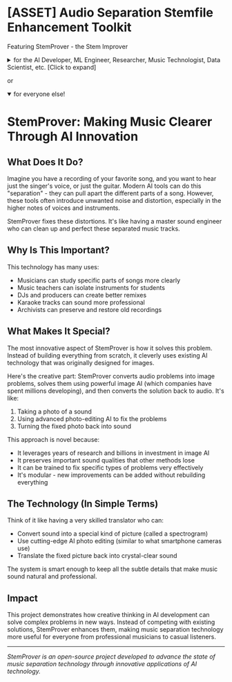 # [ASSET] Audio Separation Stemfile Enhancement Toolkit
 Featuring StemProver - the Stem Improver

<details>
    <summary> for the AI Developer, ML Engineer, Researcher, Music Technologist, Data Scientist, etc. [Click to expand]
    </summary>

# StemProver: Phase-Aware Audio Artifact Reduction via Controlled Latent Diffusion

## Overview

StemProver introduces a novel approach to source separation artifact reduction by leveraging the semantic understanding capabilities of large-scale diffusion models, specifically focusing on the controlled manipulation of latent representations while preserving phase coherence across frequency bands.

## Technical Innovation

### Core Architecture
- Implements phase-aware ControlNet architecture for spectrogram manipulation
- Preserves complex phase relationships through dedicated processing paths
- Utilizes zero-convolution design for efficient gradient propagation
- Maintains frequency-dependent phase weighting based on perceptual importance

### Key Features
- Frequency-band specific artifact detection and reduction
- Modular enhancement pipeline supporting multiple specialized LoRA adaptations
- Complex-domain spectrogram processing with phase preservation
- Adaptive segmentation with overlap-add reconstruction

## Implementation Details

### Signal Processing
- Phase-aware STFT processing with configurable overlap
- Frequency-dependent phase coherence preservation
- Perceptually weighted reconstruction metrics
- Adaptive threshold determination for artifact detection

### Model Architecture
- Modified ControlNet with phase-aware zero convolutions
- Specialized preprocessors for artifact type detection
- Multiple LoRA adaptations for targeted artifact reduction
- Frequency-band specific attention mechanisms

### Training Strategy
- Binary pair training with direct before/after examples
- Progressive artifact targeting through specialized models
- Overlap-based segmentation for efficient training
- Validation through comprehensive spectral analysis

## Technical Advantages

### Over Traditional Methods
- Leverages semantic understanding from pretrained diffusion models
- Maintains phase coherence without explicit phase unwrapping
- Supports targeted artifact reduction without full separation
- Modular architecture allows incremental improvements

### Novel Contributions
- Phase-aware adaptation of ControlNet architecture
- Frequency-dependent phase processing pipeline
- Modular artifact-specific enhancement
- Complex-domain spectrogram manipulation while preserving phase relationships

## Performance Metrics

### Audio Quality
- Phase coherence preservation across frequency bands
- Frequency response maintenance in critical bands
- Signal-to-noise ratio improvements
- Perceptual quality metrics (PESQ, STOI)

### Computational Efficiency
- Memory-efficient processing through segmentation
- Optimized inference through cached zero convolutions
- Parallel processing capabilities for batch enhancement
- Configurable quality/speed tradeoffs

## Implementation Stack
- PyTorch for core model implementation
- Custom phase-aware layers for complex processing
- librosa/numpy for audio processing pipeline
- Comprehensive analysis tools for validation

## Future Directions
- Extension to multi-stem separation artifacts
- Investigation of cross-modal semantic understanding
- Exploration of adaptive segmentation strategies
- Integration with real-time processing pipelines

---

_A technical deep-dive into the architecture and implementation details is available in the documentation._

</details>

or

<details open>
    <summary> for everyone else! </summary>

# StemProver: Making Music Clearer Through AI Innovation

## What Does It Do?

Imagine you have a recording of your favorite song, and you want to hear just the singer's voice, or just the guitar. Modern AI tools can do this "separation" - they can pull apart the different parts of a song. However, these tools often introduce unwanted noise and distortion, especially in the higher notes of voices and instruments.

StemProver fixes these distortions. It's like having a master sound engineer who can clean up and perfect these separated music tracks.

## Why Is This Important?

This technology has many uses:
- Musicians can study specific parts of songs more clearly
- Music teachers can isolate instruments for students
- DJs and producers can create better remixes
- Karaoke tracks can sound more professional
- Archivists can preserve and restore old recordings

## What Makes It Special?

The most innovative aspect of StemProver is how it solves this problem. Instead of building everything from scratch, it cleverly uses existing AI technology that was originally designed for images.

Here's the creative part: StemProver converts audio problems into image problems, solves them using powerful image AI (which companies have spent millions developing), and then converts the solution back to audio. It's like:
1. Taking a photo of a sound
2. Using advanced photo-editing AI to fix the problems
3. Turning the fixed photo back into sound

This approach is novel because:
- It leverages years of research and billions in investment in image AI
- It preserves important sound qualities that other methods lose
- It can be trained to fix specific types of problems very effectively
- It's modular - new improvements can be added without rebuilding everything

## The Technology (In Simple Terms)

Think of it like having a very skilled translator who can:
- Convert sound into a special kind of picture (called a spectrogram)
- Use cutting-edge AI photo editing (similar to what smartphone cameras use)
- Translate the fixed picture back into crystal-clear sound

The system is smart enough to keep all the subtle details that make music sound natural and professional.

## Impact

This project demonstrates how creative thinking in AI development can solve complex problems in new ways. Instead of competing with existing solutions, StemProver enhances them, making music separation technology more useful for everyone from professional musicians to casual listeners.

---

_StemProver is an open-source project developed to advance the state of music separation technology through innovative applications of AI technology._

</details>